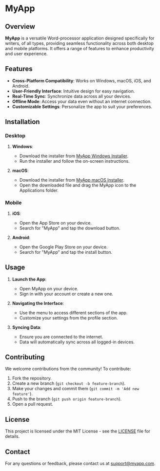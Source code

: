 # MyApp

## Overview

**MyApp** is a versatile Word-processor application designed specifically for writers, of all types, providing seamless functionality across both desktop and mobile platforms. It offers a range of features to enhance productivity and user experience.

## Features

- **Cross-Platform Compatibility**: Works on Windows, macOS, iOS, and Android.
- **User-Friendly Interface**: Intuitive design for easy navigation.
- **Real-Time Sync**: Synchronize data across all your devices.
- **Offline Mode**: Access your data even without an internet connection.
- **Customizable Settings**: Personalize the app to suit your preferences.

## Installation

### Desktop

1. **Windows**:
   - Download the installer from [MyApp Windows Installer](#).
   - Run the installer and follow the on-screen instructions.

2. **macOS**:
   - Download the installer from [MyApp macOS Installer](#).
   - Open the downloaded file and drag the MyApp icon to the Applications folder.

### Mobile

1. **iOS**:
   - Open the App Store on your device.
   - Search for "MyApp" and tap the download button.

2. **Android**:
   - Open the Google Play Store on your device.
   - Search for "MyApp" and tap the install button.

## Usage

1. **Launch the App**:
   - Open MyApp on your device.
   - Sign in with your account or create a new one.

2. **Navigating the Interface**:
   - Use the menu to access different sections of the app.
   - Customize your settings from the profile section.

3. **Syncing Data**:
   - Ensure you are connected to the internet.
   - Data will automatically sync across all logged-in devices.

## Contributing

We welcome contributions from the community! To contribute:

1. Fork the repository.
2. Create a new branch (`git checkout -b feature-branch`).
3. Make your changes and commit them (`git commit -m 'Add new feature'`).
4. Push to the branch (`git push origin feature-branch`).
5. Open a pull request.

## License

This project is licensed under the MIT License - see the [LICENSE](LICENSE) file for details.

## Contact

For any questions or feedback, please contact us at [support@myapp.com](mailto:support@myapp.com).